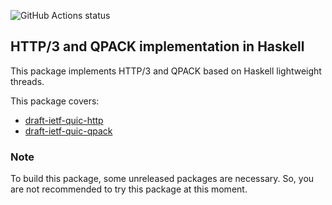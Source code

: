 ![GitHub Actions status](https://github.com/kazu-yamamoto/http3/workflows/Haskell%20CI/badge.svg)

## HTTP/3 and QPACK implementation in Haskell

This package implements HTTP/3 and QPACK based on Haskell lightweight threads.

This package covers:

- [draft-ietf-quic-http](https://tools.ietf.org/html/draft-ietf-quic-http)
- [draft-ietf-quic-qpack](https://tools.ietf.org/html/draft-ietf-quic-qpack)

### Note

To build this package, some unreleased packages are necessary. So, you are not recommended to try this package at this moment.
